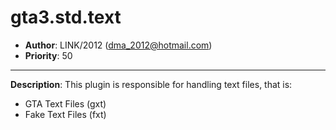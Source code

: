 gta3.std.text
=========================================================================
 + __Author__:   LINK/2012 (<dma_2012@hotmail.com>)
 + __Priority__: 50

*************************************************************************

__Description__:
 This plugin is responsible for handling text files, that is:
  
  * GTA Text Files  (gxt)
  * Fake Text Files (fxt)

